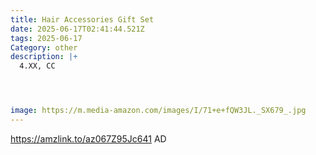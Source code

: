 ```yaml
---
title: Hair Accessories Gift Set
date: 2025-06-17T02:41:44.521Z
tags: 2025-06-17
Category: other
description: |+
  4.XX, CC




image: https://m.media-amazon.com/images/I/71+e+fQW3JL._SX679_.jpg
---
```

https://amzlink.to/az067Z95Jc641 AD